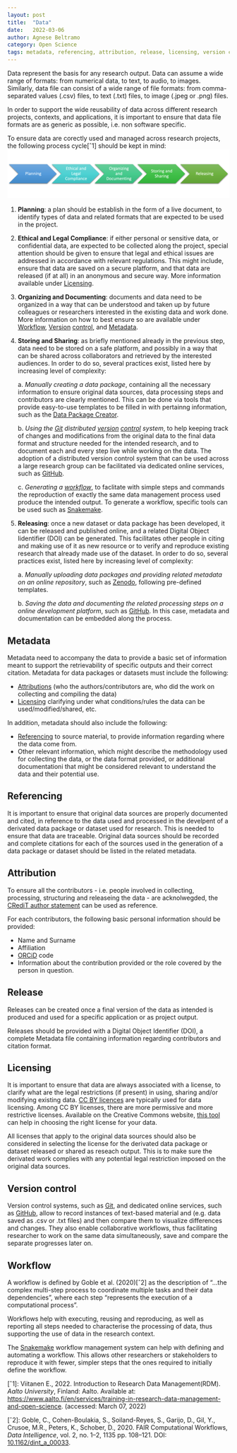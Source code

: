 ```yaml
---
layout: post
title:  "Data"
date:   2022-03-06 
author: Agnese Beltramo
category: Open Science
tags: metadata, referencing, attribution, release, licensing, version control, workflow
---
```


Data represent the basis for any research output.
Data can assume a wide range of formats: from numerical data, to text, to audio, to images.  
Similarly, data file can consist of a wide range of file formats: from comma-separated values (.csv) files, to text (.txt) files, to image (.jpeg or .png) files.

In order to support the wide reusability of data across different research projects, contexts, and applications, it is important to ensure that data file formats are as generic as possible, i.e. non software specific.

To ensure data are corectly used and managed across research projects, the following process cycle[ˆ1] should be kept in mind:
![DataCycle](img/DataCycle.png)

1. **Planning**: a plan should be establish in the form of a live document, to identify types of data and related formats that are expected to be used in the project.

2. **Ethical and Legal Compliance**: if either personal or sensitive data, or confidential data, are expected to be collected along the project, special attention should be given to ensure that legal and ethical issues are addressed in accordance with relevant regulations. This might include, ensure that data are saved on a secure platform, and that data are released (if at all) in an anonymous and secure way. More information available under [Licensing](##Licensing).

3. **Organizing and Documenting**: documents and data need to be organized in a way that can be understood and taken up by future colleagues or researchers interested in the existing data and work done. 
More information on how to best ensure so  are available under [Workflow](##Workflow), [Version](##Versioncontrol) [control](##Versioncontrol), and [Metadata](##Metadata).

4. **Storing and Sharing**: as briefly mentioned already in the previous step, data need to be stored on a safe platform, and possibly in a way that can be shared across collaborators and retrieved by the interested audiences. In order to do so, several practices exist, listed here by increasing level of complexity:

    a. *Manually creating a data package*, containing all the necessary information to ensure original data sources, data processing steps and contributors are clearly mentioned. This can be done via tools that provide easy-to-use templates to be filled in with pertainng information, such as the [Data Package Creator](<https://create.frictionlessdata.io/>).

    b. *Using the [Git](<https://git-scm.com/>) distributed [version](##Versioncontrol) [control](##Versioncontrol) system*, to help keeping track of changes and modifications from the original data to the final data format and structure needed for the intended research, and to document each and every step live while working on the data. The adoption of a distributed version control system that can be used across a large research group can be facilitated via dedicated online services, such as [GitHub](<https://github.com/>).

    c. *Generating a [workflow](##Workflow)*, to faclitate with simple steps and commands the reproduction of exactly the same data management process used produce the intended output. To generate a workflow, specific tools can be used such as [Snakemake](<https://snakemake.readthedocs.io/en/stable/>).

5. **Releasing**: once a new dataset or data package has been developed, it can be released and published online, and a related Digital Object Iidentifier (DOI) can be generated. This facilitates other people in citing and making use of it as new resource or to verify and reproduce existing research that already made use of the dataset.
In order to do so, several practices exist, listed here by increasing level of complexity:

    a. *Manually uploading data packages and providing related metadata on an online repository*, such as [Zenodo](<https://zenodo.org/>), following pre-defined templates.

    b. *Saving the data and documenting the related processing steps on a online development platform*, such as [GitHub](<https://github.com/>). In this case, metadata and documentation can be embedded along the process.

## Metadata
Metadata need to accompany the data to provide a basic set of information meant to support the retrievability of specific outputs and their correct citation. 
Metadata for data packages or datasets must include the following:

- [Attributions](##Attribution) (who the authors/contributors are, who did the work on collecting and compiling the data)
- [Licensing](##Licensing) clarifying under what conditions/rules the data can be used/modified/shared, etc.

In addition, metadata should also include the following:
- [Referencing](##Referencing) to source material, to provide information regarding where the data come from.
- Other relevant information, which might describe the methodology used for collecting the data, or the data format provided, or additional documentationi that might be considered relevant to understand the data and their potential use.

## Referencing
It is important to ensure that original data sources are properly documented and cited, in reference to the data used and processed in the develpent of a derivated data package or dataset used for research. 
This is needed to ensure that data are traceable.
Original data sources should be recorded and complete citations for each of the sources used in the generation of a data package or dataset should be listed in the related metadata.

## Attribution
To ensure all the contributors - i.e. people involved in collecting, processing, structuring and releaseing the data - are acknolwegded, the [CRediT author statement](<https://www.elsevier.com/authors/policies-and-guidelines/credit-author-statement>) can be used as reference.

For each contributors, the following basic personal information should be provided:
- Name and Surname
- Affiliation
- [ORCiD](<https://orcid.org/>) code
- Information about the contribution provided or the role covered by the person in question.

## Release
Releases can be created once a final version of the data as intended is produced and used for a specific application or as project output. 

Releases should be provided with a Digital Object Identifier (DOI), a complete Metadata file containing information regarding contributors and citation format.

## Licensing
It is important to ensure that data are always associated with a license, to clarify what are the legal restrictions (if present) in using, sharing and/or modifying existing data.
[CC BY licences](<https://creativecommons.org/about/cclicenses/>) are typically used for data licensing. Among CC BY licenses, there are more permissive and more restrictive licenses. Available on the Creative Commons website, [this tool](<https://creativecommons.org/choose/>) can help in choosing the right license for your data.

All licenses that apply to the original data sources should also be considered in selecting the license for the derivated data package or dataset released or shared as reseach output. This is to make sure the derivated work complies with any potential legal restriction imposed on the original data sources.

## Version control
Version control systems, such as [Git](<https://git-scm.com/>), and dedicated online services, such as [GitHub](<https://github.com/>), allow to record instances of text-based material and (e.g. data saved as .csv or .txt files) and then compare them to visualize differences and changes. They also enable collaborative workflows, thus facilitating researcher to work on the same data simultaneously, save and compare the separate progresses later on.

## Workflow
A workflow is defined by Goble et al. (2020)[ˆ2] as the description of “...the complex multi-step process to coordinate multiple tasks and their data dependencies”, where each step “represents the execution of a computational process”.

Workflows help with executing, reusing and reproducing, as well as reporting all steps needed to characterise the processing of data, thus supporting the use of data in the research context. 

The [Snakemake](<https://snakemake.readthedocs.io/en/stable/>) workflow management system can help with defining and automating a workflow. This allows other researchers or stakeholders to reproduce it with fewer, simpler steps that the ones required to initially define the workflow.



[ˆ1]: Viitanen E., 2022. Introduction to Research Data Management(RDM). *Aalto University*, Finland: Aalto. Available at: https://www.aalto.fi/en/services/training-in-research-data-management-and-open-science. (accessed: March 07, 2022) 

[ˆ2]: Goble, C., Cohen-Boulakia, S., Soiland-Reyes, S., Garijo, D., Gil, Y., Crusoe, M.R., Peters, K., Schober, D., 2020. FAIR Computational Workflows, *Data Intelligence*, vol. 2, no. 1–2, 1135 pp. 108–121. DOI: [10.1162/dint_a_00033](<https://direct.mit.edu/dint/article/2/1-2/108/10003/FAIR-Computational-Workflows>).